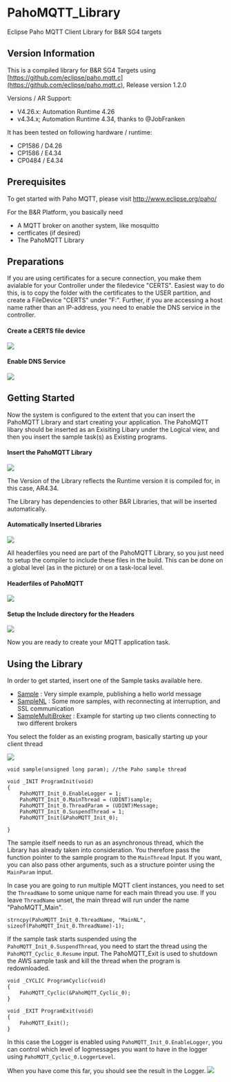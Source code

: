 # PahoMQTT_Library
Eclipse Paho MQTT Client Library for B&amp;R SG4 targets

## Version Information
This is a compiled library for B&R SG4 Targets using
[https://github.com/eclipse/paho.mqtt.c](https://github.com/eclipse/paho.mqtt.c), Release version 1.2.0

Versions / AR Support:

- V4.26.x: Automation Runtime 4.26 
- v4.34.x; Automation Runtime 4.34, thanks to @JobFranken

It has been tested on following hardware / runtime:

 - CP1586 / D4.26
 - CP1586 / E4.34
 - CP0484 / E4.34
 
## Prerequisites

To get started with Paho MQTT, please visit http://www.eclipse.org/paho/

For the B&amp;R Platform, you basically need

- A MQTT broker on another system, like mosquitto
- certficates (if desired)
- The PahoMQTT Library

## Preparations

If you are using certificates for a secure connection, you make them avialable for your Controller under the filedevice "CERTS". Easiest way to do this, is to copy the folder with the certificates to the USER partition, and create a FileDevice "CERTS" under "F:\". Further, if you are accessing a host name rather than an IP-address, you need to enable the DNS service in the controller.

#### Create a CERTS file device
![](img/file_device.PNG)

#### Enable DNS Service
![](img/enable_dns.PNG)


## Getting Started

Now the system is configured to the extent that you can insert the PahoMQTT Library and start creating your application. The PahoMQTT libary should be inserted as an Exisiting Libary under the Logical view, and then you insert the sample task(s) as Existing programs.

#### Insert the PahoMQTT Library

![](img/add_lib.PNG)

The Version of the Library reflects the Runtime version it is compiled for, in this case, AR4.34.

The Library has dependencies to other B&R Libraries, that will be inserted automatically.

#### Automatically Inserted Libraries
![](img/libs.PNG)

All headerfiles you need are part of the PahoMQTT Library, so you just need to setup the compiler to include these files in the build. This can be done on a global level (as in the picture) or on a task-local level.

#### Headerfiles of PahoMQTT

![](img/headers.PNG)

#### Setup the Include directory for the Headers

![](img/compiler.PNG)

Now you are ready to create your MQTT application task. 

## Using the Library

In order to get started, insert one of the Sample tasks available here.

- [Sample](Sample/) : Very simple example, publishing a hello world message
- [SampleNL](SampleNL/) : Some more samples, with reconnecting at interruption, and SSL communication 
- [SampleMultiBroker](SampleMultiBroker/) : Example for starting up two clients connecting to two different brokers

You select the folder as an existing program, basically starting up your client thread

![](img/add_prog.PNG)

	void sample(unsigned long param); //the Paho sample thread
	
	void _INIT ProgramInit(void)
	{		
		PahoMQTT_Init_0.EnableLogger = 1;
		PahoMQTT_Init_0.MainThread = (UDINT)sample;
		PahoMQTT_Init_0.ThreadParam = (UDINT)Message;
		PahoMQTT_Init_0.SuspendThread = 1;
		PahoMQTT_Init(&PahoMQTT_Init_0);
		
	}

The sample itself needs to run as an asynchronous thread, which the Library has already taken into consideration. You therefore pass the function pointer to the sample program to the <code>MainThread</code> Input. If you want, you can also pass other arguments, such as a structure pointer using the <code>MainParam</code> input.

In case you are going to run multiple MQTT client instances, you need to set the <code>ThreadName</code> to some unique name for each main thread you use. If you leave <code>ThreadName</code> unset, the main thread will run under the name "PahoMQTT_Main".

	strncpy(PahoMQTT_Init_0.ThreadName, "MainNL", sizeof(PahoMQTT_Init_0.ThreadName)-1);

If the sample task starts suspended using the <code>PahoMQTT_Init_0.SuspendThread</code>, you need to start the thread using the <code>PahoMQTT_Cyclic_0.Resume</code> input. The PahoMQTT_Exit is used to shutdown the AWS sample task and kill the thread when the program is redownloaded.

	void _CYCLIC ProgramCyclic(void)
	{
		PahoMQTT_Cyclic(&PahoMQTT_Cyclic_0);
	}
	
	void _EXIT ProgramExit(void)
	{
		PahoMQTT_Exit();
	}

In this case the Logger is enabled using <code>PahoMQTT_Init_0.EnableLogger</code>, you can control which level of logmessages you want to have in the logger using <code>PahoMQTT_Cyclic_0.LoggerLevel</code>.

When you have come this far, you should see the result in the Logger.
![](img/logger.PNG)


